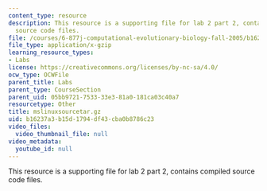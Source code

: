 ```yaml
---
content_type: resource
description: This resource is a supporting file for lab 2 part 2, contains compiled
  source code files.
file: /courses/6-877j-computational-evolutionary-biology-fall-2005/b16237a3b15d1794df43cba0b8786c23_mslinuxsourcetar.gz
file_type: application/x-gzip
learning_resource_types:
- Labs
license: https://creativecommons.org/licenses/by-nc-sa/4.0/
ocw_type: OCWFile
parent_title: Labs
parent_type: CourseSection
parent_uid: 05bb9721-7533-33e3-81a0-181ca03c40a7
resourcetype: Other
title: mslinuxsourcetar.gz
uid: b16237a3-b15d-1794-df43-cba0b8786c23
video_files:
  video_thumbnail_file: null
video_metadata:
  youtube_id: null
---
```

This resource is a supporting file for lab 2 part 2, contains compiled source code files.